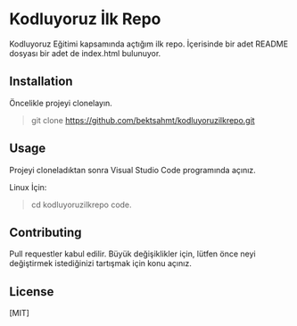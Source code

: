 # Kodluyoruz İlk Repo
Kodluyoruz Eğitimi kapsamında açtığım ilk repo. İçerisinde bir adet README dosyası bir adet de index.html bulunuyor.

## Installation
Öncelikle projeyi clonelayın.
> git clone https://github.com/bektsahmt/kodluyoruzilkrepo.git

## Usage
Projeyi cloneladıktan sonra Visual Studio Code programında açınız.

Linux İçin: 
> cd kodluyoruzilkrepo 
> code.

## Contributing
Pull requestler kabul edilir. Büyük değişiklikler için, lütfen önce neyi değiştirmek istediğinizi tartışmak için konu açınız.

## License 
[MIT]
